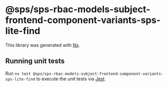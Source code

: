 # @sps/sps-rbac-models-subject-frontend-component-variants-sps-lite-find

This library was generated with [Nx](https://nx.dev).

## Running unit tests

Run `nx test @sps/sps-rbac-models-subject-frontend-component-variants-sps-lite-find` to execute the unit tests via [Jest](https://jestjs.io).
